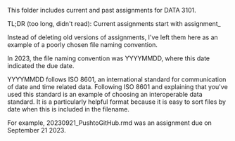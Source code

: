 This folder includes current and past assignments for DATA 3101.

TL;DR (too long, didn't read): Current assignments start with assignment_

Instead of deleting old versions of assignments, I've left them here as an example of a poorly chosen file naming convention.

In 2023, the file naming convention was YYYYMMDD, where this date indicated the due date.

YYYYMMDD follows ISO 8601, an international standard for communication of date and time related data. Following ISO 8601 and explaining that you've used this standard is an example of choosing an interoperable data standard. It is a particularly helpful format because it is easy to sort files by date when this is included in the filename.

For example, 20230921_PushtoGitHub.rmd was an assignment due on September 21 2023.